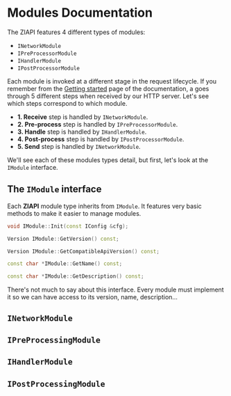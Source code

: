 # Modules Documentation

The ZIAPI features 4 different types of modules:
- `INetworkModule`
- `IPreProcessorModule`
- `IHandlerModule`
- `IPostProcessorModule`

Each module is invoked at a different stage in the request lifecycle. If you remember from the [Getting started](GETTING_STARTED.md) page of the documentation, a goes through 5 different steps when received by our HTTP server. Let's see which steps correspond to which module.
- **1. Receive** step is handled by `INetworkModule`.
- **2. Pre-process** step is handled by `IPreProcessorModule`.
- **3. Handle** step is handled by `IHandlerModule`.
- **4. Post-process** step is handled by `IPostProcessorModule`.
- **5. Send** step is handled by `INetworkModule`.

We'll see each of these modules types detail, but first, let's look at the `IModule` interface.

## The `IModule` interface

Each **ZIAPI** module type inherits from `IModule`. It features very basic methods to make it easier to manage modules.

```c++
void IModule::Init(const IConfig &cfg);

Version IModule::GetVersion() const;

Version IModule::GetCompatibleApiVersion() const;

const char *IModule::GetName() const;

const char *IModule::GetDescription() const;
```

There's not much to say about this interface. Every module must implement it so we can have access to its version, name, description...

## `INetworkModule`

## `IPreProcessingModule`

## `IHandlerModule`

## `IPostProcessingModule`
